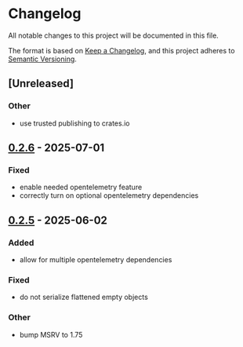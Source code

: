# Changelog

All notable changes to this project will be documented in this file.

The format is based on [Keep a Changelog](https://keepachangelog.com/en/1.0.0/),
and this project adheres to [Semantic Versioning](https://semver.org/spec/v2.0.0.html).

## [Unreleased]

### Other

- use trusted publishing to crates.io

## [0.2.6](https://github.com/mladedav/json-subscriber/compare/json-subscriber-v0.2.5...json-subscriber-v0.2.6) - 2025-07-01

### Fixed

- enable needed opentelemetry feature
- correctly turn on optional opentelemetry dependencies

## [0.2.5](https://github.com/mladedav/json-subscriber/compare/json-subscriber-v0.2.4...json-subscriber-v0.2.5) - 2025-06-02

### Added

- allow for multiple opentelemetry dependencies

### Fixed

- do not serialize flattened empty objects

### Other

- bump MSRV to 1.75
